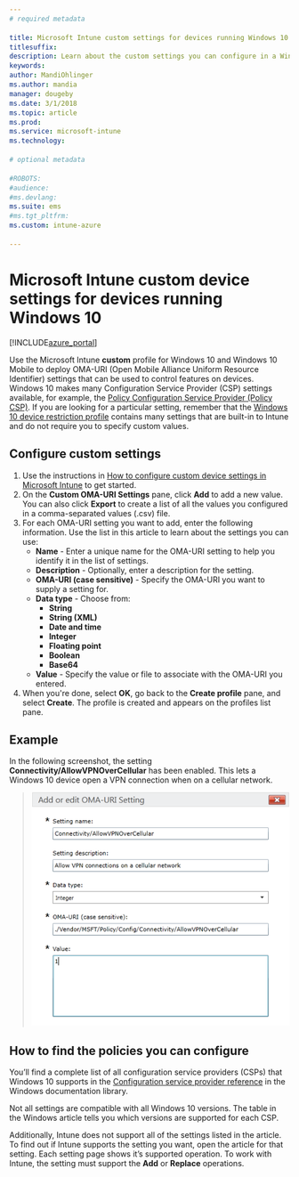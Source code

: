 ```yaml
---
# required metadata

title: Microsoft Intune custom settings for devices running Windows 10
titlesuffix:
description: Learn about the custom settings you can configure in a Windows 10 custom profile.
keywords:
author: MandiOhlinger
ms.author: mandia
manager: dougeby
ms.date: 3/1/2018
ms.topic: article
ms.prod:
ms.service: microsoft-intune
ms.technology:

# optional metadata

#ROBOTS:
#audience:
#ms.devlang:
ms.suite: ems
#ms.tgt_pltfrm:
ms.custom: intune-azure

---
```


# Microsoft Intune custom device settings for devices running Windows 10

[!INCLUDE[azure_portal](./includes/azure_portal.md)]

 Use the Microsoft Intune **custom** profile for Windows 10 and Windows 10 Mobile to deploy OMA-URI (Open Mobile Alliance Uniform Resource Identifier) settings that can be used to control features on devices. Windows 10 makes many Configuration Service Provider (CSP) settings available, for example, the [Policy Configuration Service Provider (Policy CSP)](https://technet.microsoft.com/itpro/windows/manage/how-it-pros-can-use-configuration-service-providers).
If you are looking for a particular setting, remember that the [Windows 10 device restriction profile](device-restrictions-windows-10.md) contains many settings that are built-in to Intune and do not require you to specify custom values.

## Configure custom settings

1. Use the instructions in [How to configure custom device settings in Microsoft Intune](custom-settings-configure.md) to get started.
1. On the **Custom OMA-URI Settings** pane, click **Add** to add a new value. You can also click **Export** to create a list of all the values you configured in a comma-separated values (.csv) file.
1. For each OMA-URI setting you want to add, enter the following information. Use the list in this article to learn about the settings you can use:
	- **Name** - Enter a unique name for the OMA-URI setting to help you identify it in the list of settings.
	- **Description** - Optionally, enter a description for the setting.
	- **OMA-URI (case sensitive)** - Specify the OMA-URI you want to supply a setting for.
	- **Data type** - Choose from:
		- **String**
		- **String (XML)**
		- **Date and time**
		- **Integer**
		- **Floating point**
		- **Boolean**
		- **Base64**
	- **Value** - Specify the value or file to associate with the OMA-URI you entered.
1. When you're done, select **OK**, go back to the **Create profile** pane, and select **Create**.
The profile is created and appears on the profiles list pane.

## Example
In the following screenshot, the setting **Connectivity/AllowVPNOverCellular** has been enabled. This lets a Windows 10 device open a VPN connection when on a cellular network.

> ![Example of a custom policy containing VPN settings](./media/custom-policy-example.png)


## How to find the policies you can configure

You’ll find a complete list of all configuration service providers (CSPs) that Windows 10 supports in the [Configuration service provider reference](https://msdn.microsoft.com/windows/hardware/commercialize/customize/mdm/configuration-service-provider-reference) in the Windows documentation library.

Not all settings are compatible with all Windows 10 versions. The table in the Windows article tells you which versions are supported for each CSP.

Additionally, Intune does not support all of the settings listed in the article. To find out if Intune supports the setting you want, open the article for that setting. Each setting page shows it’s supported operation. To work with Intune, the setting must support the **Add** or **Replace** operations.
